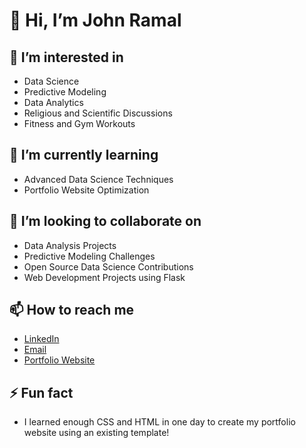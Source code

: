 # 👋 Hi, I’m John Ramal

## 👀 I’m interested in
- Data Science
- Predictive Modeling
- Data Analytics
- Religious and Scientific Discussions
- Fitness and Gym Workouts

## 🌱 I’m currently learning
- Advanced Data Science Techniques
- Portfolio Website Optimization

## 💞️ I’m looking to collaborate on
- Data Analysis Projects
- Predictive Modeling Challenges
- Open Source Data Science Contributions
- Web Development Projects using Flask

## 📫 How to reach me
- [LinkedIn](https://www.linkedin.com/in/johnramal)
- [Email](mailto:johnailia51@gmail.com)
- [Portfolio Website](https://johnramal.github.io)

## ⚡ Fun fact
- I learned enough CSS and HTML in one day to create my portfolio website using an existing template!
